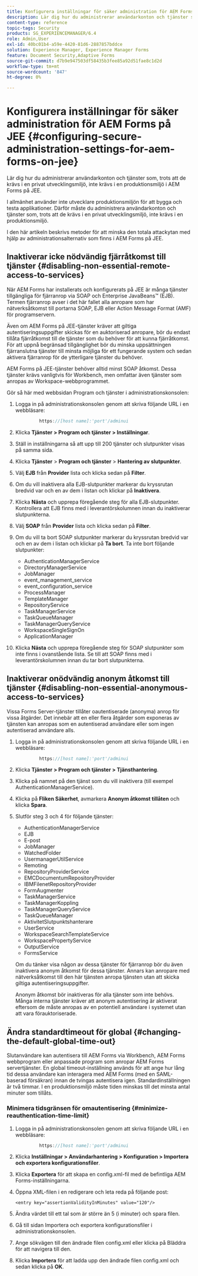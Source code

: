 ```yaml
---
title: Konfigurera inställningar för säker administration för AEM Forms på JEE
description: Lär dig hur du administrerar användarkonton och tjänster som, trots att de krävs i en privat utvecklingsmiljö, inte krävs i en produktionsmiljö i AEM Forms på JEE.
content-type: reference
topic-tags: Security
products: SG_EXPERIENCEMANAGER/6.4
role: Admin,User
exl-id: 40bc01b4-a59e-4420-81d6-2887857bddce
solution: Experience Manager, Experience Manager Forms
feature: Document Security,Adaptive Forms
source-git-commit: d7b9e947503df58435b3fee85a92d51fae8c1d2d
workflow-type: tm+mt
source-wordcount: '847'
ht-degree: 0%

---
```


# Konfigurera inställningar för säker administration för AEM Forms på JEE {#configuring-secure-administration-settings-for-aem-forms-on-jee}

Lär dig hur du administrerar användarkonton och tjänster som, trots att de krävs i en privat utvecklingsmiljö, inte krävs i en produktionsmiljö i AEM Forms på JEE.

I allmänhet använder inte utvecklare produktionsmiljön för att bygga och testa applikationer. Därför måste du administrera användarkonton och tjänster som, trots att de krävs i en privat utvecklingsmiljö, inte krävs i en produktionsmiljö.

I den här artikeln beskrivs metoder för att minska den totala attackytan med hjälp av administrationsalternativ som finns i AEM Forms på JEE.

## Inaktiverar icke nödvändig fjärråtkomst till tjänster {#disabling-non-essential-remote-access-to-services}

När AEM Forms har installerats och konfigurerats på JEE är många tjänster tillgängliga för fjärranrop via SOAP och Enterprise JavaBeans™ (EJB). Termen fjärranrop avser i det här fallet alla anropare som har nätverksåtkomst till portarna SOAP, EJB eller Action Message Format (AMF) för programservern.

Även om AEM Forms på JEE-tjänster kräver att giltiga autentiseringsuppgifter skickas för en auktoriserad anropare, bör du endast tillåta fjärråtkomst till de tjänster som du behöver för att kunna fjärråtkomst. För att uppnå begränsad tillgänglighet bör du minska uppsättningen fjärranslutna tjänster till minsta möjliga för ett fungerande system och sedan aktivera fjärranrop för de ytterligare tjänster du behöver.

AEM Forms på JEE-tjänster behöver alltid minst SOAP åtkomst. Dessa tjänster krävs vanligtvis för Workbench, men omfattar även tjänster som anropas av Workspace-webbprogrammet.

Gör så här med webbsidan Program och tjänster i administrationskonsolen:

1. Logga in på administrationskonsolen genom att skriva följande URL i en webbläsare:

   ```java
            https://[host name]:'port'/adminui
   ```

1. Klicka **Tjänster > Program och tjänster > Inställningar**.
1. Ställ in inställningarna så att upp till 200 tjänster och slutpunkter visas på samma sida.
1. Klicka **Tjänster** > **Program och tjänster** > **Hantering av slutpunkter**.
1. Välj **EJB** från **Provider** lista och klicka sedan på **Filter**.
1. Om du vill inaktivera alla EJB-slutpunkter markerar du kryssrutan bredvid var och en av dem i listan och klickar på **Inaktivera**.
1. Klicka **Nästa** och upprepa föregående steg för alla EJB-slutpunkter. Kontrollera att EJB finns med i leverantörskolumnen innan du inaktiverar slutpunkterna.
1. Välj **SOAP** från **Provider** lista och klicka sedan på **Filter**.
1. Om du vill ta bort SOAP slutpunkter markerar du kryssrutan bredvid var och en av dem i listan och klickar på **Ta bort**. Ta inte bort följande slutpunkter:

   * AuthenticationManagerService
   * DirectoryManagerService
   * JobManager
   * event_management_service
   * event_configuration_service
   * ProcessManager
   * TemplateManager
   * RepositoryService
   * TaskManagerService
   * TaskQueueManager
   * TaskManagerQueryService
   * WorkspaceSingleSignOn
   * ApplicationManager

1. Klicka **Nästa** och upprepa föregående steg för SOAP slutpunkter som inte finns i ovanstående lista. Se till att SOAP finns med i leverantörskolumnen innan du tar bort slutpunkterna.

## Inaktiverar onödvändig anonym åtkomst till tjänster {#disabling-non-essential-anonymous-access-to-services}

Vissa Forms Server-tjänster tillåter oautentiserade (anonyma) anrop för vissa åtgärder. Det innebär att en eller flera åtgärder som exponeras av tjänsten kan anropas som en autentiserad användare eller som ingen autentiserad användare alls.

1. Logga in på administrationskonsolen genom att skriva följande URL i en webbläsare:

   ```java
            https://[host name]:'port'/adminui
   ```

1. Klicka **Tjänster > Program och tjänster > Tjänsthantering**.
1. Klicka på namnet på den tjänst som du vill inaktivera (till exempel AuthenticationManagerService).
1. Klicka på **Fliken Säkerhet**, avmarkera **Anonym åtkomst tillåten** och klicka **Spara**.
1. Slutför steg 3 och 4 för följande tjänster:

   * AuthenticationManagerService
   * EJB
   * E-post
   * JobManager
   * WatchedFolder
   * UsermanagerUtilService
   * Remoting
   * RepositoryProviderService
   * EMCDocumentumRepositoryProvider
   * IBMFilenetRepositoryProvider
   * FormAugmenter
   * TaskManagerService
   * TaskManagerKoppling
   * TaskManagerQueryService
   * TaskQueueManager
   * AktivitetSlutpunktshanterare
   * UserService
   * WorkspaceSearchTemplateService
   * WorkspacePropertyService
   * OutputService
   * FormsService

   Om du tänker visa någon av dessa tjänster för fjärranrop bör du även inaktivera anonym åtkomst för dessa tjänster. Annars kan anropare med nätverksåtkomst till den här tjänsten anropa tjänsten utan att skicka giltiga autentiseringsuppgifter.

   Anonym åtkomst bör inaktiveras för alla tjänster som inte behövs. Många interna tjänster kräver att anonym autentisering är aktiverat eftersom de måste anropas av en potentiell användare i systemet utan att vara förauktoriserade.

## Ändra standardtimeout för global {#changing-the-default-global-time-out}

Slutanvändare kan autentisera till AEM Forms via Workbench, AEM Forms webbprogram eller anpassade program som anropar AEM Forms servertjänster. En global timeout-inställning används för att ange hur lång tid dessa användare kan interagera med AEM Forms (med en SAML-baserad försäkran) innan de tvingas autentisera igen. Standardinställningen är två timmar. I en produktionsmiljö måste tiden minskas till det minsta antal minuter som tillåts.

### Minimera tidsgränsen för omautentisering {#minimize-reauthentication-time-limit}

1. Logga in på administrationskonsolen genom att skriva följande URL i en webbläsare:

   ```java
            https://[host name]:'port'/adminui
   ```

1. Klicka **Inställningar > Användarhantering > Konfiguration > Importera och exportera konfigurationsfiler**.
1. Klicka **Exportera** för att skapa en config.xml-fil med de befintliga AEM Forms-inställningarna.
1. Öppna XML-filen i en redigerare och leta reda på följande post:

   `<entry key="assertionValidityInMinutes" value="120"/>`

1. Ändra värdet till ett tal som är större än 5 (i minuter) och spara filen.
1. Gå till sidan Importera och exportera konfigurationsfiler i administrationskonsolen.
1. Ange sökvägen till den ändrade filen config.xml eller klicka på Bläddra för att navigera till den.
1. Klicka **Importera** för att ladda upp den ändrade filen config.xml och sedan klicka på **OK**.
